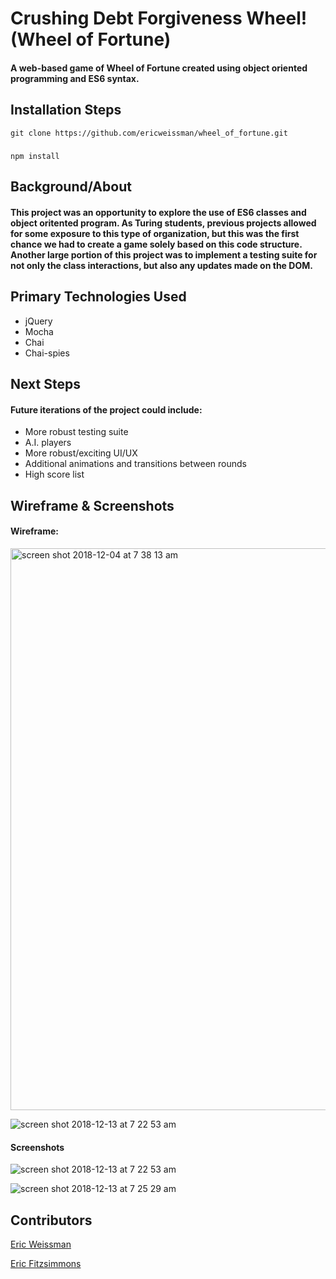 # Crushing Debt Forgiveness Wheel! (Wheel of Fortune)
#### A web-based game of Wheel of Fortune created using object oriented programming and ES6 syntax.

## Installation Steps
```git clone https://github.com/ericweissman/wheel_of_fortune.git```
#####
```npm install```

## Background/About
#### This project was an opportunity to explore the use of ES6 classes and object oritented program.  As Turing students, previous projects allowed for some exposure to this type of organization, but this was the first chance we had to create a game solely based on this code structure.  Another large portion of this project was to implement a testing suite for not only the class interactions, but also any updates made on the DOM. 

## Primary Technologies Used
- jQuery
- Mocha
- Chai
- Chai-spies

## Next Steps
#### Future iterations of the project could include:
- More robust testing suite
- A.I. players
- More robust/exciting UI/UX
- Additional animations and transitions between rounds
- High score list

## Wireframe & Screenshots
#### Wireframe:
<img width="899" alt="screen shot 2018-12-04 at 7 38 13 am" src="https://user-images.githubusercontent.com/39415039/49757037-ab005180-fc78-11e8-9d35-2437c1eacbcf.png">

![screen shot 2018-12-13 at 7 22 53 am](https://user-images.githubusercontent.com/20710327/49944580-01070c00-fea8-11e8-9c10-4415c7a81ed5.png)

#### Screenshots
![screen shot 2018-12-13 at 7 22 53 am](https://user-images.githubusercontent.com/20710327/49944580-01070c00-fea8-11e8-9c10-4415c7a81ed5.png)

![screen shot 2018-12-13 at 7 25 29 am](https://user-images.githubusercontent.com/20710327/49944699-4e837900-fea8-11e8-8023-338c334a76d4.png)


## Contributors
[Eric Weissman](https://github.com/ericweissman)

[Eric Fitzsimmons](https://github.com/ericfitzsimons451)